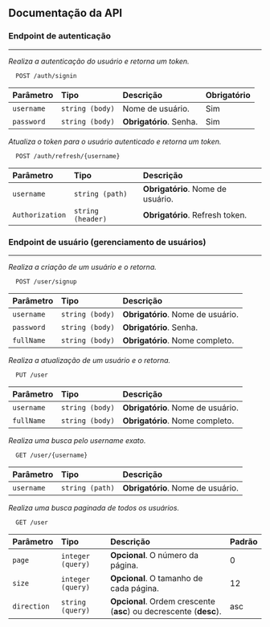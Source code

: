 ## Documentação da API

### Endpoint de autenticação

---

*Realiza a autenticação do usuário e retorna um token.*

```
  POST /auth/signin
```

| Parâmetro  | Tipo            | Descrição                              | Obrigatório                              |
|:-----------|:----------------|:---------------------------------------|:-----------------------------------------|
| `username` | `string (body)` | Nome de usuário.                       | Sim                                      |
| `password` | `string (body)` | **Obrigatório**. Senha.                | Sim                                      |

*Atualiza o token para o usuário autenticado e retorna um token.*

```
  POST /auth/refresh/{username}
```

| Parâmetro       | Tipo              | Descrição                         |
|:----------------|:------------------|:----------------------------------|
| `username`      | `string (path)`   | **Obrigatório**. Nome de usuário. |
| `Authorization` | `string (header)` | **Obrigatório**. Refresh token.   |

### Endpoint de usuário (gerenciamento de usuários)

---

*Realiza a criação de um usuário e o retorna.*

```
  POST /user/signup
```

| Parâmetro  | Tipo            | Descrição                         |
|:-----------|:----------------|:----------------------------------|
| `username` | `string (body)` | **Obrigatório**. Nome de usuário. |
| `password` | `string (body)` | **Obrigatório**. Senha.           |
| `fullName` | `string (body)` | **Obrigatório**. Nome completo.   |

*Realiza a atualização de um usuário e o retorna.*

```
  PUT /user
```

| Parâmetro  | Tipo            | Descrição                         |
|:-----------|:----------------|:----------------------------------|
| `username` | `string (body)` | **Obrigatório**. Nome de usuário. |
| `fullName` | `string (body)` | **Obrigatório**. Nome completo.   |

*Realiza uma busca pelo username exato.*

```
  GET /user/{username}
```

| Parâmetro  | Tipo            | Descrição                         |
|:-----------|:----------------|:----------------------------------|
| `username` | `string (path)` | **Obrigatório**. Nome de usuário. |

*Realiza uma busca paginada de todos os usuários.*

```
  GET /user
```

| Parâmetro   | Tipo              | Descrição                                                          | Padrão |
|:------------|:------------------|:-------------------------------------------------------------------|:-------|
| `page`      | `integer (query)` | **Opcional**. O número da página.                                  | 0      |     
| `size`      | `integer (query)` | **Opcional**. O tamanho de cada página.                            | 12     |
| `direction` | `string (query)`  | **Opcional**. Ordem crescente (**asc**) ou decrescente (**desc**). | asc    |
